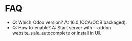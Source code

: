 # FAQ

- Q: Which Odoo version? A: 16.0 (OCA/OCB packaged).
- Q: How to enable? A: Start server with --addon website_sale_autocomplete or install in UI.
